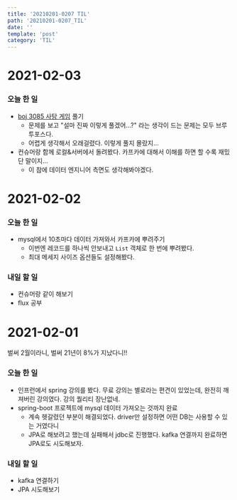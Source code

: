 ```yaml
---
title: '20210201-0207 TIL'
path: '20210201-0207_TIL'
date: ''
template: 'post'
category: 'TIL'
---
```


# 2021-02-03
### 오늘 한 일
* [boj 3085 사탕 게임](https://eun-seong.github.io/TIL/Algorithm/boj_3085) 풀기
    * 문제를 보고 "설마 진짜 이렇게 풀겠어...?" 라는 생각이 드는 문제는 모두 브루투포스다.
    * 어렵게 생각해서 오래걸렸다. 이렇게 풀지 몰랐지...
* 컨슈머랑 함께 로컬&서버에서 돌려봤다. 카프카에 대해서 이해를 하면 할 수록 재밌단 말이지...
    * 이 참에 데이터 엔지니어 측면도 생각해봐야겠다.

# 2021-02-02
### 오늘 한 일
* mysql에서 10초마다 데이터 가져와서 카프카에 뿌려주기
    * 이번엔 레코드를 하나씩 안보내고 `List` 객체로 한 번에 뿌려봤다.
    * 최대 메세지 사이즈 옵션들도 설정해봤다.

### 내일 할 일
* 컨슈머랑 같이 해보기
* flux 공부

# 2021-02-01
벌써 2월이라니, 벌써 21년이 8%가 지났다니!!

### 오늘 한 일
* 인프런에서 spring 강의를 봤다. 무료 강의는 별로라는 편견이 있었는데, 완전히 깨져버린 강의였다. 강의 퀄리티 장난없네.
* spring-boot 프로젝트에 mysql 데이터 가져오는 것까지 완료
    * 계속 헷갈렸던 부분이 해결되었다. driver만 설정하면 어떤 DB는 사용할 수 있는 거였다니
    * JPA로 해보려고 했는데 실패해서 jdbc로 진행했다. kafka 연결까지 완료하면 JPA로도 시도해보자.

### 내일 할 일
* kafka 연결하기
* JPA 시도해보기

